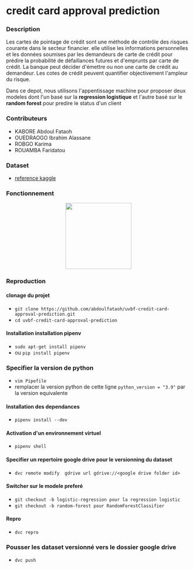 # credit card approval prediction

### Description
Les cartes de pointage de crédit sont une méthode de contrôle des risques courante dans le secteur financier. elle utilise les informations personnelles et les données soumises par les demandeurs de carte de crédit pour prédire la probabilité de défaillances futures et d'emprunts par carte de crédit. La banque peut décider d'émettre ou non une carte de crédit au demandeur. Les cotes de crédit peuvent quantifier objectivement l'ampleur du risque.

Dans ce depot, nous utilisons l'appentissage machine pour proposer deux modeles dont l'un basé sur la **regression logistique** et l'autre basé sur le **random forest** pour predire le status d'un client

### Contributeurs
 - KABORE Abdoul Fataoh
 - OUEDRAOGO Ibrahim Alassane
 - ROBGO Karima
 - ROUAMBA Faridatou
 
### Dataset
 - [reference kaggle](https://www.kaggle.com/rikdifos/credit-card-approval-prediction?select=credit_record.csv)

### Fonctionnement
<p align="center">
  <img width="180" src="https://drive.google.com/uc?export=download&id=1u29V3rylBuTiRfg8rMvXiHXmv05vp1xF">
</p>

### Reproduction

#### clonage du projet
- ```git clone https://github.com/abdoulfataoh/uvbf-credit-card-approval-prediction.git```
- ```cd uvbf-credit-card-approval-prediction```

#### Installation installation pipenv
- ```sudo apt-get install pipenv```
- ou ```pip install pipenv```

### Specifier la version de python
- ```vim Pipefile```
- remplacer la version python de cette ligne ```python_version = "3.9"``` par la version equivalente
#### Installation des dependances
- ```pipenv install --dev```

#### Activation d'un environnement virtuel
- ```pipenv shell```

#### Specifier un repertoire google drive pour le versionning du dataset
- ```dvc remote modify  gdrive url gdrive://<google drive folder id>```

#### Switcher sur le modele preferé
- ```git checkout -b logistic-regression pour la regression logistic```
- ```git checkout -b random-forest pour RandomForestClassifier```
#### Repro
- ```dvc repro```

### Pousser les dataset versionné vers le dossier google drive
- ```dvc push```
